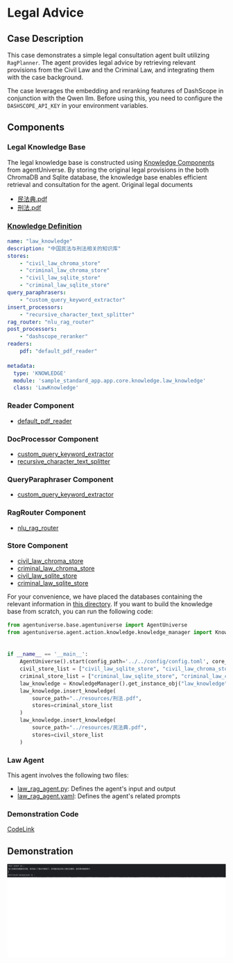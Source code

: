 # Legal Advice
## Case Description
This case demonstrates a simple legal consultation agent built utilizing `RagPlanner`. The agent provides legal advice by retrieving relevant provisions from the Civil Law and the Criminal Law, and integrating them with the case background.

The case leverages the embedding and reranking features of DashScope in conjunction with the Qwen llm. Before using this, you need to configure the `DASHSCOPE_API_KEY` in your environment variables.

## Components
### Legal Knowledge Base
The legal knowledge base is constructed using [Knowledge Components](../In-Depth_Guides/Tutorials/Knowledge/Knowledge_Related_Domain_Objects.md) from agentUniverse. By storing the original legal provisions in the both ChromaDB and Sqlite database, the knowledge base enables efficient retrieval and consultation for the agent.
Original legal documents
- [民法典.pdf](../../../../sample_standard_app/app/resources/民法典.pdf)
- [刑法.pdf](../../../../sample_standard_app/app/resources/刑法.pdf)

### [Knowledge Definition](../../../../sample_standard_app/app/core/knowledge/law_knowledge.yaml)
```yaml
name: "law_knowledge"
description: "中国民法与刑法相关的知识库"
stores:
    - "civil_law_chroma_store"
    - "criminal_law_chroma_store"
    - "civil_law_sqlite_store"
    - "criminal_law_sqlite_store"
query_paraphrasers:
    - "custom_query_keyword_extractor"
insert_processors:
    - "recursive_character_text_splitter"
rag_router: "nlu_rag_router"
post_processors:
    - "dashscope_reranker"
readers:
    pdf: "default_pdf_reader"

metadata:
  type: 'KNOWLEDGE'
  module: 'sample_standard_app.app.core.knowledge.law_knowledge'
  class: 'LawKnowledge'
```

### Reader Component
- [default_pdf_reader](../../../../agentuniverse/agent/action/knowledge/reader/file/pdf_reader.yaml)

### DocProcessor Component
- [custom_query_keyword_extractor](../../../../sample_standard_app/app/core/doc_processor/query_keyword_extractor.yaml)
- [recursive_character_text_splitter](../../../../agentuniverse/agent/action/knowledge/doc_processor/recursive_character_text_splitter.yaml)

### QueryParaphraser Component
- [custom_query_keyword_extractor](../../../../sample_standard_app/app/core/query_paraphraser/custom_query_keyword_extractor.yaml)

### RagRouter Component
- [nlu_rag_router](../../../../sample_standard_app/app/core/rag_router/nlu_rag_router.yaml)

### Store Component
- [civil_law_chroma_store](../../../../sample_standard_app/app/core/store/civil_law_chroma_store.yaml)
- [criminal_law_chroma_store](../../../../sample_standard_app/app/core/store/criminal_law_chroma_store.yaml)
- [civil_law_sqlite_store](../../../../sample_standard_app/app/core/store/civil_law_sqlite_store.yaml)
- [criminal_law_sqlite_store](../../../../sample_standard_app/app/core/store/criminal_law_sqlite_store.yaml)

For your convenience, we have placed the databases containing the relevant information in [this directory](../../../../sample_standard_app/db). If you want to build the knowledge base from scratch, you can run the following code:
```python
from agentuniverse.base.agentuniverse import AgentUniverse
from agentuniverse.agent.action.knowledge.knowledge_manager import KnowledgeManager


if __name__ == '__main__':
    AgentUniverse().start(config_path='../../config/config.toml', core_mode=True)
    civil_store_list = ["civil_law_sqlite_store", "civil_law_chroma_store"]
    criminal_store_list = ["criminal_law_sqlite_store", "criminal_law_chroma_store"]
    law_knowledge = KnowledgeManager().get_instance_obj("law_knowledge")
    law_knowledge.insert_knowledge(
        source_path="../resources/刑法.pdf",
        stores=criminal_store_list
    )
    law_knowledge.insert_knowledge(
        source_path="../resources/民法典.pdf",
        stores=civil_store_list
    )
```

### Law Agent
This agent involves the following two files:
- [law_rag_agent.py](../../../../sample_standard_app/app/core/agent/rag_agent_case/law_rag_agent.py): Defines the agent's input and output
- [law_rag_agent.yaml](../../../../sample_standard_app/app/core/agent/rag_agent_case/law_rag_agent.yaml): Defines the agent's related prompts


### Demonstration Code
[CodeLink](../../../../sample_standard_app/app/examples/law_chat_bot.py)

## Demonstration
![](assets/17332296567466.png)

